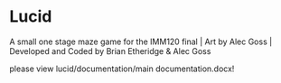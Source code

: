 # Lucid
A small one stage maze game for the IMM120 final | Art by Alec Goss | Developed and Coded by Brian Etheridge &amp; Alec Goss

please view lucid/documentation/main documentation.docx! 
